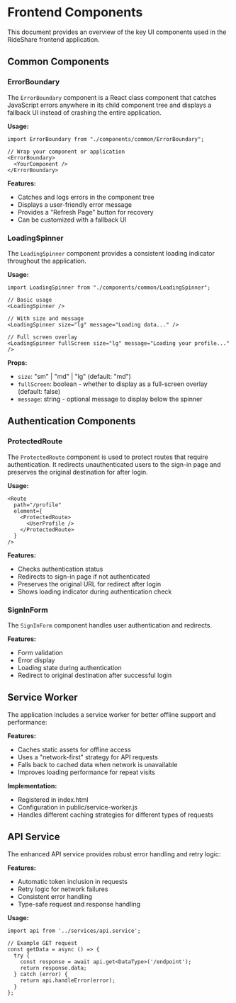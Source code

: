 # Frontend Components

This document provides an overview of the key UI components used in the RideShare frontend application.

## Common Components

### ErrorBoundary

The `ErrorBoundary` component is a React class component that catches JavaScript errors anywhere in its child component tree and displays a fallback UI instead of crashing the entire application.

**Usage:**
```tsx
import ErrorBoundary from "./components/common/ErrorBoundary";

// Wrap your component or application
<ErrorBoundary>
  <YourComponent />
</ErrorBoundary>
```

**Features:**
- Catches and logs errors in the component tree
- Displays a user-friendly error message
- Provides a "Refresh Page" button for recovery
- Can be customized with a fallback UI

### LoadingSpinner

The `LoadingSpinner` component provides a consistent loading indicator throughout the application.

**Usage:**
```tsx
import LoadingSpinner from "./components/common/LoadingSpinner";

// Basic usage
<LoadingSpinner />

// With size and message
<LoadingSpinner size="lg" message="Loading data..." />

// Full screen overlay
<LoadingSpinner fullScreen size="lg" message="Loading your profile..." />
```

**Props:**
- `size`: "sm" | "md" | "lg" (default: "md")
- `fullScreen`: boolean - whether to display as a full-screen overlay (default: false)
- `message`: string - optional message to display below the spinner

## Authentication Components

### ProtectedRoute

The `ProtectedRoute` component is used to protect routes that require authentication. It redirects unauthenticated users to the sign-in page and preserves the original destination for after login.

**Usage:**
```tsx
<Route
  path="/profile"
  element={
    <ProtectedRoute>
      <UserProfile />
    </ProtectedRoute>
  }
/>
```

**Features:**
- Checks authentication status
- Redirects to sign-in page if not authenticated
- Preserves the original URL for redirect after login
- Shows loading indicator during authentication check

### SignInForm

The `SignInForm` component handles user authentication and redirects.

**Features:**
- Form validation
- Error display
- Loading state during authentication
- Redirect to original destination after successful login

## Service Worker

The application includes a service worker for better offline support and performance:

**Features:**
- Caches static assets for offline access
- Uses a "network-first" strategy for API requests
- Falls back to cached data when network is unavailable
- Improves loading performance for repeat visits

**Implementation:**
- Registered in index.html
- Configuration in public/service-worker.js
- Handles different caching strategies for different types of requests

## API Service

The enhanced API service provides robust error handling and retry logic:

**Features:**
- Automatic token inclusion in requests
- Retry logic for network failures
- Consistent error handling
- Type-safe request and response handling

**Usage:**
```tsx
import api from '../services/api.service';

// Example GET request
const getData = async () => {
  try {
    const response = await api.get<DataType>('/endpoint');
    return response.data;
  } catch (error) {
    return api.handleError(error);
  }
};
```

